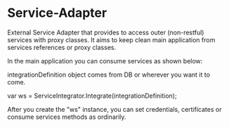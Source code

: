 # Service-Adapter
External Service Adapter that provides to access outer (non-restful) services with proxy classes. It aims to keep clean main application from services references or proxy classes. 

In the main application you can consume services as shown below:


integrationDefinition object comes from DB or wherever you want it to come.

var ws = ServiceIntegrator<ServiceClientFromProxyClass>.Integrate(integrationDefinition);

After you create the "ws" instance, you can set credentials, certificates or consume services methods as ordinarily.

